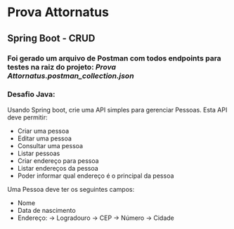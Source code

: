 # Prova Attornatus
## Spring Boot - CRUD

### Foi gerado um arquivo de Postman com todos endpoints para testes na raiz do projeto: *Prova Attornatus.postman_collection.json*
### Desafio Java:

Usando Spring boot, crie uma API simples para gerenciar Pessoas. Esta API deve permitir:  
 - Criar uma pessoa
 - Editar uma pessoa
 - Consultar uma pessoa
 - Listar pessoas
 - Criar endereço para pessoa
 - Listar endereços da pessoa
 - Poder informar qual endereço é o principal da pessoa  

Uma Pessoa deve ter os seguintes campos:  
 - Nome
 - Data de nascimento
 - Endereço:
   -> Logradouro
   -> CEP
   -> Número
   -> Cidade
   
 

